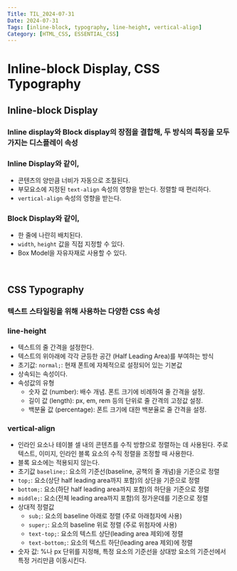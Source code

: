 ```yaml
---
Title: TIL_2024-07-31
Date: 2024-07-31
Tags: [inline-block, typography, line-height, vertical-align]
Category: [HTML_CSS, ESSENTIAL_CSS]
---
```

# Inline-block Display, CSS Typography

## Inline-block Display

### Inline display와 Block display의 장점을 결합해, 두 방식의 특징을 모두 가지는 디스플레이 속성

### Inline Display와 같이,
- 콘텐츠의 양만큼 너비가 자동으로 조절된다.
- 부모요소에 지정된 `text-align` 속성의 영향을 받는다. 정렬할 때 편리하다.
- `vertical-align` 속성의 영향을 받는다.

### Block Display와 같이,
- 한 줄에 나란히 배치된다.
- `width`, `height` 값을 직접 지정할 수 있다.
- Box Model을 자유자재로 사용할 수 있다.

<br>

## CSS Typography

### 텍스트 스타일링을 위해 사용하는 다양한 CSS 속성

### line-height
- 텍스트의 줄 간격을 설정한다.
- 텍스트의 위아래에 각각 균등한 공간 (Half Leading Area)를 부여하는 방식
- 초기값: `normal;`: 현재 폰트에 자체적으로 설정되어 있는 기본값
- 상속되는 속성이다.
- 속성값의 유형
    - 숫자 값 (number): 배수 개념. 폰트 크기에 비례하여 줄 간격을 설정.
    - 길이 값 (length): px, em, rem 등의 단위로 줄 간격의 고정값 설정.
    - 백분율 값 (percentage): 폰트 크기에 대한 백분율로 줄 간격을 설정.

### vertical-align
- 인라인 요소나 테이블 셀 내의 콘텐츠를 수직 방향으로 정렬하는 데 사용된다. 주로 텍스트, 이미지, 인라인 블록 요소의 수직 정렬을 조정할 때 사용한다.
- 블록 요소에는 적용되지 않는다.
- 초기값 `baseline;`: 요소의 기준선(baseline, 공책의 줄 개념)을 기준으로 정렬
- `top;`: 요소(상단 half leading area까지 포함)의 상단을 기준으로 정렬
- `bottom;`: 요소(하단 half leading area까지 포함)의 하단을 기준으로 정렬
- `middle;`: 요소(전체 leading area까지 포함)의 정가운데를 기준으로 정렬
- 상대적 정렬값
    - `sub;`: 요소의 baseline 아래로 정렬 (주로 아래첨자에 사용)
    - `super;`: 요소의 baseline 위로 정렬 (주로 위첨자에 사용)
    - `text-top;`: 요소의 텍스트 상단(leading area 제외)에 정렬
    - `text-bottom;`: 요소의 텍스트 하단(leading area 제외)에 정렬
- 숫자 값: %나 px 단위를 지정해, 특정 요소의 기준선을 상대방 요소의 기준선에서 특정 거리만큼 이동시킨다.
